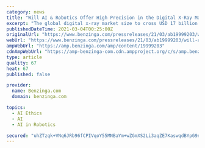 ```yaml
---
category: news
title: "Will AI & Robotics Offer High Precision in the Digital X-Ray Market? – Arizton"
excerpt: "The global digital x-ray market size to cross USD 17 billion by 2025, growing at a CAGR of over 7% during the forecast period. Emergence of AI & Robotic Advanced"
publishedDateTime: 2021-03-04T00:25:00Z
originalUrl: "https://www.benzinga.com/pressreleases/21/03/ab19999203/will-ai-robotics-offer-high-precision-in-the-digital-x-ray-market-arizton"
webUrl: "https://www.benzinga.com/pressreleases/21/03/ab19999203/will-ai-robotics-offer-high-precision-in-the-digital-x-ray-market-arizton"
ampWebUrl: "https://amp.benzinga.com/amp/content/19999203"
cdnAmpWebUrl: "https://amp-benzinga-com.cdn.ampproject.org/c/s/amp.benzinga.com/amp/content/19999203"
type: article
quality: 67
heat: 67
published: false

provider:
  name: Benzinga.com
  domain: benzinga.com

topics:
  - AI Ethics
  - AI
  - AI in Robotics

secured: "uhZTzqk+VNq6JRb96fCPIVqoY55MNBaYm+wZGmXS2Li3aqZE7KaswqdBYpG9n8Uz+CFoC8/GVLYl37tWDsofYMpbsY3oKMr9EokTAAJgbTVbJx4zFBvImg62ypS3Hi/k0PkF9CbFR0fZA9PjGtsxQF2UWfI16Aoadu50E+/u5hYvLBIhI8pjSrtm+0hFDFEH4StkXRcaokvI0BtRxCqYZe5QYvAmpNT2aa/Ih2ugViIiaHS+92IDD5xuxMx1sVr0TjvzJqs2ZaCKGvGqXsy0vrLzYRDCzmqdBJL86HMovkGT+dGZsyghVEHvhUuoN4rXyz7OqowQ94Gl88Q81FtGDy2fXHM4/yY2GSs1PQ884kE=;pMomKpl5oZOBrBWA3NK2TQ=="
---
```



